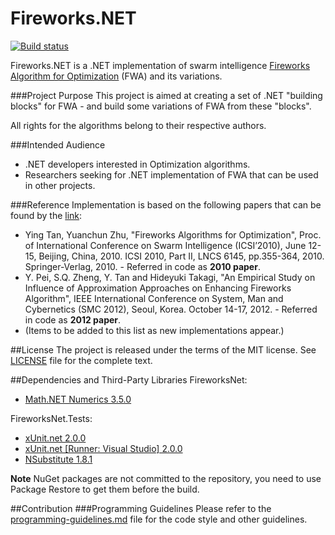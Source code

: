 Fireworks.NET
=============

[![Build status](https://ci.appveyor.com/api/projects/status/em6rtw0cj5lre0k4?svg=true)](https://ci.appveyor.com/project/tsimafei-markhel/fireworks)

Fireworks.NET is a .NET implementation of swarm intelligence [Fireworks Algorithm for Optimization](http://www.cil.pku.edu.cn/research/fa/) (FWA) and its variations.

###Project Purpose
This project is aimed at creating a set of .NET "building blocks" for FWA - and build some variations of FWA from these "blocks".

All rights for the algorithms belong to their respective authors.

###Intended Audience
* .NET developers interested in Optimization algorithms.
* Researchers seeking for .NET implementation of FWA that can be used in other projects.

###Reference
Implementation is based on the following papers that can be found by the [link](http://www.cil.pku.edu.cn/publications/):
* Ying Tan, Yuanchun Zhu, "Fireworks Algorithms for Optimization", Proc. of International Conference on Swarm Intelligence (ICSI’2010), June 12-15, Beijing, China, 2010. ICSI 2010, Part II, LNCS 6145, pp.355-364, 2010. Springer-Verlag, 2010. - Referred in code as **2010 paper**.
* Y. Pei, S.Q. Zheng, Y. Tan and Hideyuki Takagi, "An Empirical Study on Influence of Approximation Approaches on Enhancing Fireworks Algorithm", IEEE International Conference on System, Man and Cybernetics (SMC 2012), Seoul, Korea. October 14-17, 2012. - Referred in code as **2012 paper**.
* (Items to be added to this list as new implementations appear.)

##License
The project is released under the terms of the MIT license. See [LICENSE](LICENSE) file for the complete text.

##Dependencies and Third-Party Libraries
FireworksNet:
- [Math.NET Numerics 3.5.0](https://www.nuget.org/packages/MathNet.Numerics/3.5.0)

FireworksNet.Tests:
- [xUnit.net 2.0.0](https://www.nuget.org/packages/xunit/2.0.0)
- [xUnit.net [Runner: Visual Studio] 2.0.0](https://www.nuget.org/packages/xunit.runner.visualstudio/2.0.0)
- [NSubstitute 1.8.1](https://www.nuget.org/packages/NSubstitute/)

**Note** NuGet packages are not committed to the repository, you need to use Package Restore to get them before the build.

##Contribution
###Programming Guidelines
Please refer to the [programming-guidelines.md](programming-guidelines.md) file for the code style and other guidelines.
